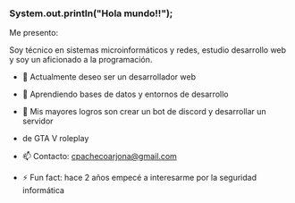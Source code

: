 ### System.out.println("Hola mundo!!");

Me presento:

Soy técnico en sistemas microinformáticos y redes, estudio desarrollo web <br>
y soy un aficionado a la programación.

- 🔭 Actualmente deseo ser un desarrollador web
- 🌱 Aprendiendo bases de datos y entornos de desarrollo
- 🎉 Mis mayores logros son crear un bot de discord y desarrollar un servidor <br>
- de GTA V roleplay


- 📫 Contacto: cpachecoarjona@gmail.com

- ⚡ Fun fact: hace 2 años empecé a interesarme por la seguridad informática

